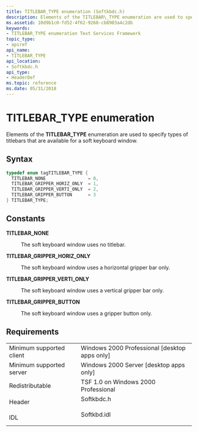 ```yaml
---
title: TITLEBAR_TYPE enumeration (Softkbdc.h)
description: Elements of the TITLEBAR\_TYPE enumeration are used to specify types of titlebars that are available for a soft keyboard window.
ms.assetid: 10d9b1c0-fd52-4f62-9268-cb8903a4c2db
keywords:
- TITLEBAR_TYPE enumeration Text Services Framework
topic_type:
- apiref
api_name:
- TITLEBAR_TYPE
api_location:
- Softkbdc.h
api_type:
- HeaderDef
ms.topic: reference
ms.date: 05/31/2018
---
```


# TITLEBAR\_TYPE enumeration

Elements of the **TITLEBAR\_TYPE** enumeration are used to specify types of titlebars that are available for a soft keyboard window.

## Syntax


```C++
typedef enum tagTITLEBAR_TYPE { 
  TITLEBAR_NONE                = 0,
  TITLEBAR_GRIPPER_HORIZ_ONLY  = 1,
  TITLEBAR_GRIPPER_VERTI_ONLY  = 2,
  TITLEBAR_GRIPPER_BUTTON      = 3
} TITLEBAR_TYPE;
```



## Constants

<dl> <dt>

<span id="TITLEBAR_NONE"></span><span id="titlebar_none"></span>**TITLEBAR\_NONE**
</dt> <dd>

The soft keyboard window uses no titlebar.

</dd> <dt>

<span id="TITLEBAR_GRIPPER_HORIZ_ONLY"></span><span id="titlebar_gripper_horiz_only"></span>**TITLEBAR\_GRIPPER\_HORIZ\_ONLY**
</dt> <dd>

The soft keyboard window uses a horizontal gripper bar only.

</dd> <dt>

<span id="TITLEBAR_GRIPPER_VERTI_ONLY"></span><span id="titlebar_gripper_verti_only"></span>**TITLEBAR\_GRIPPER\_VERTI\_ONLY**
</dt> <dd>

The soft keyboard window uses a vertical gripper bar only.

</dd> <dt>

<span id="TITLEBAR_GRIPPER_BUTTON"></span><span id="titlebar_gripper_button"></span>**TITLEBAR\_GRIPPER\_BUTTON**
</dt> <dd>

The soft keyboard window uses a gripper button only.

</dd> </dl>

## Requirements



|                                     |                                                                                        |
|-------------------------------------|----------------------------------------------------------------------------------------|
| Minimum supported client<br/> | Windows 2000 Professional \[desktop apps only\]<br/>                             |
| Minimum supported server<br/> | Windows 2000 Server \[desktop apps only\]<br/>                                   |
| Redistributable<br/>          | TSF 1.0 on Windows 2000 Professional<br/>                                        |
| Header<br/>                   | <dl> <dt>Softkbdc.h</dt> </dl>  |
| IDL<br/>                      | <dl> <dt>Softkbd.idl</dt> </dl> |



 

 





